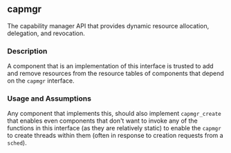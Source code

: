## capmgr

The capability manager API that provides dynamic resource allocation, delegation, and revocation.

### Description

A component that is an implementation of this interface is trusted to add and remove resources from the resource tables of components that depend on the `capmgr` interface.

### Usage and Assumptions

Any component that implements this, should also implement `capmgr_create` that enables even components that don't want to invoke any of the functions in this interface (as they are relatively static) to enable the `capmgr` to create threads within them (often in response to creation requests from a `sched`).
